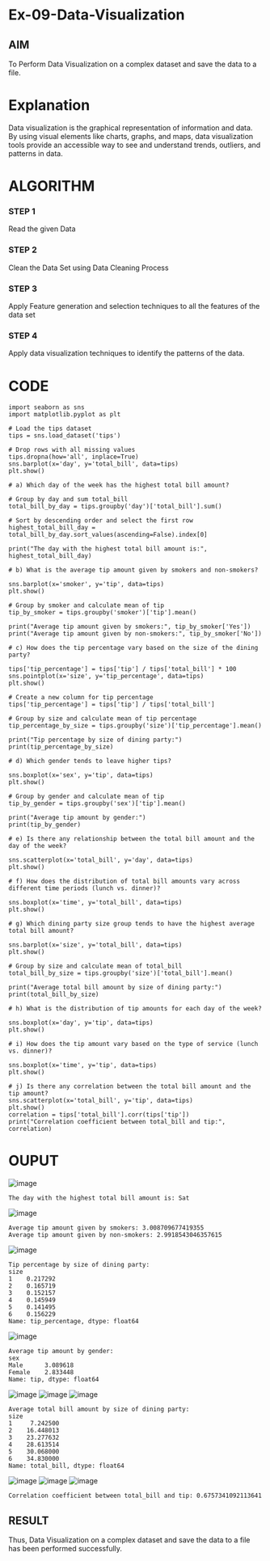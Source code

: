 # Ex-09-Data-Visualization
## AIM
To Perform Data Visualization on a complex dataset and save the data to a file. 

# Explanation
Data visualization is the graphical representation of information and data. By using visual elements like charts, graphs, and maps, data visualization tools provide an accessible way to see and understand trends, outliers, and patterns in data.

# ALGORITHM
### STEP 1
Read the given Data
### STEP 2
Clean the Data Set using Data Cleaning Process
### STEP 3
Apply Feature generation and selection techniques to all the features of the data set
### STEP 4
Apply data visualization techniques to identify the patterns of the data.

# CODE
```
import seaborn as sns
import matplotlib.pyplot as plt

# Load the tips dataset
tips = sns.load_dataset('tips')

# Drop rows with all missing values
tips.dropna(how='all', inplace=True)
sns.barplot(x='day', y='total_bill', data=tips)
plt.show()

# a) Which day of the week has the highest total bill amount?

# Group by day and sum total_bill
total_bill_by_day = tips.groupby('day')['total_bill'].sum()

# Sort by descending order and select the first row
highest_total_bill_day = total_bill_by_day.sort_values(ascending=False).index[0]

print("The day with the highest total bill amount is:", highest_total_bill_day)

# b) What is the average tip amount given by smokers and non-smokers?

sns.barplot(x='smoker', y='tip', data=tips)
plt.show()

# Group by smoker and calculate mean of tip
tip_by_smoker = tips.groupby('smoker')['tip'].mean()

print("Average tip amount given by smokers:", tip_by_smoker['Yes'])
print("Average tip amount given by non-smokers:", tip_by_smoker['No'])

# c) How does the tip percentage vary based on the size of the dining party?

tips['tip_percentage'] = tips['tip'] / tips['total_bill'] * 100
sns.pointplot(x='size', y='tip_percentage', data=tips)
plt.show()

# Create a new column for tip percentage
tips['tip_percentage'] = tips['tip'] / tips['total_bill']

# Group by size and calculate mean of tip percentage
tip_percentage_by_size = tips.groupby('size')['tip_percentage'].mean()

print("Tip percentage by size of dining party:")
print(tip_percentage_by_size)

# d) Which gender tends to leave higher tips?

sns.boxplot(x='sex', y='tip', data=tips)
plt.show()

# Group by gender and calculate mean of tip
tip_by_gender = tips.groupby('sex')['tip'].mean()

print("Average tip amount by gender:")
print(tip_by_gender)

# e) Is there any relationship between the total bill amount and the day of the week?

sns.scatterplot(x='total_bill', y='day', data=tips)
plt.show()

# f) How does the distribution of total bill amounts vary across different time periods (lunch vs. dinner)?

sns.boxplot(x='time', y='total_bill', data=tips)
plt.show()

# g) Which dining party size group tends to have the highest average total bill amount?

sns.barplot(x='size', y='total_bill', data=tips)
plt.show()

# Group by size and calculate mean of total_bill
total_bill_by_size = tips.groupby('size')['total_bill'].mean()

print("Average total bill amount by size of dining party:")
print(total_bill_by_size)

# h) What is the distribution of tip amounts for each day of the week?

sns.boxplot(x='day', y='tip', data=tips)
plt.show()

# i) How does the tip amount vary based on the type of service (lunch vs. dinner)?

sns.boxplot(x='time', y='tip', data=tips)
plt.show()

# j) Is there any correlation between the total bill amount and the tip amount?
sns.scatterplot(x='total_bill', y='tip', data=tips)
plt.show()
correlation = tips['total_bill'].corr(tips['tip'])
print("Correlation coefficient between total_bill and tip:", correlation)
```
# OUPUT

![image](https://github.com/Siddarthan999/Ex-09-Data-Visualization/assets/91734840/9ab7741e-d017-4641-be8a-5392aee14cdd)
```
The day with the highest total bill amount is: Sat
```
![image](https://github.com/Siddarthan999/Ex-09-Data-Visualization/assets/91734840/40373b19-e5c7-46aa-91ee-a5778b867755)
```
Average tip amount given by smokers: 3.008709677419355
Average tip amount given by non-smokers: 2.9918543046357615
```
![image](https://github.com/Siddarthan999/Ex-09-Data-Visualization/assets/91734840/3696924c-0587-4257-826e-a85ce6661a6f)
```
Tip percentage by size of dining party:
size
1    0.217292
2    0.165719
3    0.152157
4    0.145949
5    0.141495
6    0.156229
Name: tip_percentage, dtype: float64
```
![image](https://github.com/Siddarthan999/Ex-09-Data-Visualization/assets/91734840/a4cfb562-e4a6-4624-a51a-bf50762808d0)
```
Average tip amount by gender:
sex
Male      3.089618
Female    2.833448
Name: tip, dtype: float64
```
![image](https://github.com/Siddarthan999/Ex-09-Data-Visualization/assets/91734840/165e0982-4727-4a06-83c5-579571299b37)
![image](https://github.com/Siddarthan999/Ex-09-Data-Visualization/assets/91734840/4d1b644a-2562-4336-ae38-2091e4780ad8)
![image](https://github.com/Siddarthan999/Ex-09-Data-Visualization/assets/91734840/16ea13c6-056c-4d4e-bf8a-fa1ab1c24fd9)
```
Average total bill amount by size of dining party:
size
1     7.242500
2    16.448013
3    23.277632
4    28.613514
5    30.068000
6    34.830000
Name: total_bill, dtype: float64
```
![image](https://github.com/Siddarthan999/Ex-09-Data-Visualization/assets/91734840/93226fd9-8b64-4134-9c03-5573d8e4bf74)
![image](https://github.com/Siddarthan999/Ex-09-Data-Visualization/assets/91734840/20f0c4b4-5310-4540-a9ca-a191ad1ab8c6)
![image](https://github.com/Siddarthan999/Ex-09-Data-Visualization/assets/91734840/17abf1e3-9473-4a10-bfa7-3917e3c03d94)
```
Correlation coefficient between total_bill and tip: 0.6757341092113641
```
## RESULT
Thus, Data Visualization on a complex dataset and save the data to a file has been performed successfully.
